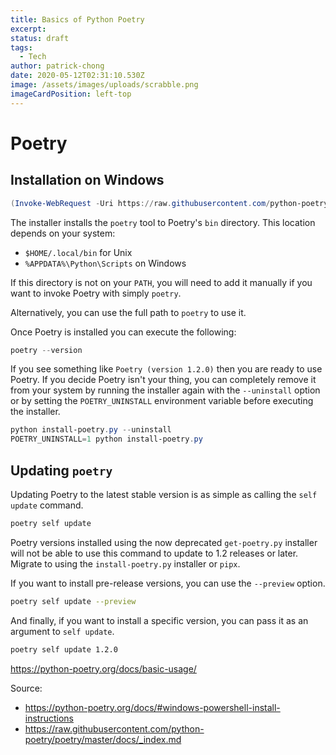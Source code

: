 ```yaml
---
title: Basics of Python Poetry
excerpt: 
status: draft
tags:
  - Tech
author: patrick-chong
date: 2020-05-12T02:31:10.530Z
image: /assets/images/uploads/scrabble.png
imageCardPosition: left-top
---
```


# Poetry

## Installation on Windows

```powershell
(Invoke-WebRequest -Uri https://raw.githubusercontent.com/python-poetry/poetry/master/install-poetry.py -UseBasicParsing).Content | python -
```

The installer installs the `poetry` tool to Poetry's `bin` directory. This location depends on your system:

- `$HOME/.local/bin` for Unix
- `%APPDATA%\Python\Scripts` on Windows

If this directory is not on your `PATH`, you will need to add it manually
if you want to invoke Poetry with simply `poetry`.

Alternatively, you can use the full path to `poetry` to use it.

Once Poetry is installed you can execute the following:

```powershell
poetry --version
```

If you see something like `Poetry (version 1.2.0)` then you are ready to use Poetry.
If you decide Poetry isn't your thing, you can completely remove it from your system
by running the installer again with the `--uninstall` option or by setting
the `POETRY_UNINSTALL` environment variable before executing the installer.

```powershell
python install-poetry.py --uninstall
POETRY_UNINSTALL=1 python install-poetry.py
```

## Updating `poetry`

Updating Poetry to the latest stable version is as simple as calling the `self update` command.

```bash
poetry self update
```

Poetry versions installed using the now deprecated `get-poetry.py` installer will not be able to use this
command to update to 1.2 releases or later. Migrate to using the `install-poetry.py` installer or `pipx`.

If you want to install pre-release versions, you can use the `--preview` option.

```bash
poetry self update --preview
```

And finally, if you want to install a specific version, you can pass it as an argument
to `self update`.

```bash
poetry self update 1.2.0
```



https://python-poetry.org/docs/basic-usage/



Source: 
- https://python-poetry.org/docs/#windows-powershell-install-instructions
- https://raw.githubusercontent.com/python-poetry/poetry/master/docs/_index.md




